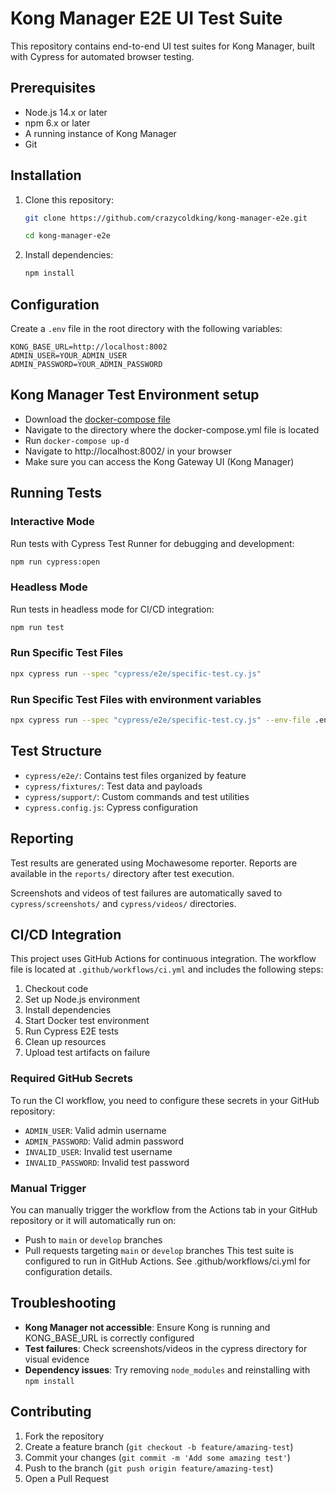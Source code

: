 # Kong Manager E2E UI Test Suite

This repository contains end-to-end UI test suites for Kong Manager, built with Cypress for automated browser testing.

## Prerequisites
- Node.js 14.x or later
- npm 6.x or later
- A running instance of Kong Manager
- Git


## Installation
1. Clone this repository:
   ```bash
   git clone https://github.com/crazycoldking/kong-manager-e2e.git
   
   cd kong-manager-e2e
   ```

2. Install dependencies:
   ```bash
   npm install
   ```

## Configuration
Create a `.env` file in the root directory with the following variables:
```
KONG_BASE_URL=http://localhost:8002
ADMIN_USER=YOUR_ADMIN_USER
ADMIN_PASSWORD=YOUR_ADMIN_PASSWORD
```

## Kong Manager Test Environment setup
- Download the [docker-compose file](https://drive.google.com/file/d/1ZqYLsFhcBAseFofEV8YCcOt4vZnItiBi/view?usp=sharing)
- Navigate to the directory where the docker-compose.yml file is located
- Run `docker-compose up-d`
- Navigate to http://localhost:8002/ in your browser
- Make sure you can access the Kong Gateway UI (Kong Manager)

## Running Tests

### Interactive Mode
Run tests with Cypress Test Runner for debugging and development:
```bash
npm run cypress:open
```

### Headless Mode
Run tests in headless mode for CI/CD integration:
```bash
npm run test
```

### Run Specific Test Files 

```bash
npx cypress run --spec "cypress/e2e/specific-test.cy.js"
```

### Run Specific Test Files with environment variables

```bash
npx cypress run --spec "cypress/e2e/specific-test.cy.js" --env-file .env.staging
```


## Test Structure
- `cypress/e2e/`: Contains test files organized by feature
- `cypress/fixtures/`: Test data and payloads
- `cypress/support/`: Custom commands and test utilities
- `cypress.config.js`: Cypress configuration

## Reporting
Test results are generated using Mochawesome reporter. Reports are available in the `reports/` directory after test execution.

Screenshots and videos of test failures are automatically saved to `cypress/screenshots/` and `cypress/videos/` directories.

## CI/CD Integration

This project uses GitHub Actions for continuous integration. The workflow file is located at `.github/workflows/ci.yml` and includes the following steps:

1. Checkout code
2. Set up Node.js environment
3. Install dependencies
4. Start Docker test environment
5. Run Cypress E2E tests
6. Clean up resources
7. Upload test artifacts on failure

### Required GitHub Secrets
To run the CI workflow, you need to configure these secrets in your GitHub repository:
- `ADMIN_USER`: Valid admin username
- `ADMIN_PASSWORD`: Valid admin password
- `INVALID_USER`: Invalid test username
- `INVALID_PASSWORD`: Invalid test password

### Manual Trigger
You can manually trigger the workflow from the Actions tab in your GitHub repository or it will automatically run on:
- Push to `main` or `develop` branches
- Pull requests targeting `main` or `develop` branches
This test suite is configured to run in GitHub Actions. See .github/workflows/ci.yml for configuration details.

## Troubleshooting
- **Kong Manager not accessible**: Ensure Kong is running and KONG_BASE_URL is correctly configured
- **Test failures**: Check screenshots/videos in the cypress directory for visual evidence
- **Dependency issues**: Try removing `node_modules` and reinstalling with `npm install`

## Contributing
1. Fork the repository
2. Create a feature branch (`git checkout -b feature/amazing-test`)
3. Commit your changes (`git commit -m 'Add some amazing test'`)
4. Push to the branch (`git push origin feature/amazing-test`)
5. Open a Pull Request
